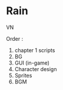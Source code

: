 # Rain
VN



Order :
1. chapter 1 scripts
2. BG
3. GUI (in-game)
4. Character design
5. Sprites
6. BGM

